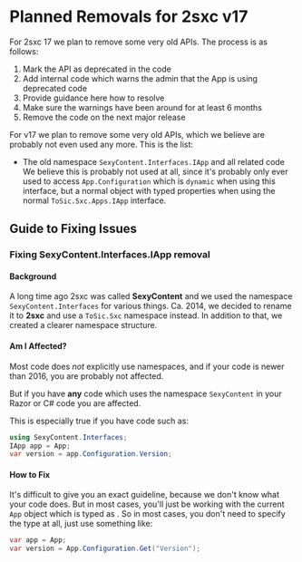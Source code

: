 
# Planned Removals for 2sxc v17

For 2sxc 17 we plan to remove some very old APIs.
The process is as follows:

1. Mark the API as deprecated in the code
1. Add internal code which warns the admin that the App is using deprecated code
1. Provide guidance here how to resolve
1. Make sure the warnings have been around for at least 6 months
1. Remove the code on the next major release

For v17 we plan to remove some very old APIs, which we believe are probably not even used any more.
This is the list:

* The old namespace `SexyContent.Interfaces.IApp` and all related code  
  We believe this is probably not used at all, since it's probably only ever used to access `App.Configuration` which is `dynamic` when using this interface,
  but a normal object with typed properties when using the normal `ToSic.Sxc.Apps.IApp` interface.


## Guide to Fixing Issues

### Fixing SexyContent.Interfaces.IApp removal

#### Background

A long time ago 2sxc was called **SexyContent** and we used the namespace `SexyContent.Interfaces` for various things.
Ca. 2014, we decided to rename it to **2sxc** and use a `ToSic.Sxc` namespace instead.
In addition to that, we created a clearer namespace structure.

#### Am I Affected?

Most code does _not_ explicitly use namespaces, and if your code is newer than 2016, you are probably not affected.

But if you have **any** code which uses the namespace `SexyContent` in your Razor or C# code you are affected.

This is especially true if you have code such as:

```c#
using SexyContent.Interfaces;
IApp app = App;
var version = app.Configuration.Version;
```

#### How to Fix

It's difficult to give you an exact guideline, because we don't know what your code does.
But in most cases, you'll just be working with the current `App` object which is typed as [](xref:ToSic.Sxc.Apps.IApp).
So in most cases, you don't need to specify the type at all, just use something like:

```c#
var app = App;
var version = App.Configuration.Get("Version");
```



